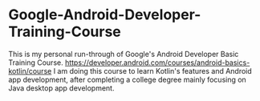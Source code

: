 # Google-Android-Developer-Training-Course
This is my personal run-through of Google's Android Developer Basic Training Course. 
https://developer.android.com/courses/android-basics-kotlin/course
I am doing this course to learn Kotlin's features and Android app development, after completing a college degree mainly focusing on Java desktop app development.
